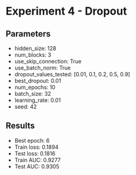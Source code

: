# Experiment 4 - Dropout

## Parameters
- hidden_size: 128
- num_blocks: 3
- use_skip_connection: True
- use_batch_norm: True
- dropout_values_tested: [0.01, 0.1, 0.2, 0.5, 0.9]
- best_dropout: 0.01
- num_epochs: 10
- batch_size: 32
- learning_rate: 0.01
- seed: 42

## Results
- Best epoch: 6
- Train loss: 0.1894
- Test loss: 0.1816
- Train AUC: 0.9277
- Test AUC: 0.9305
